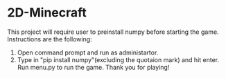 # 2D-Minecraft
This project will require user to preinstall numpy before starting the game. Instructions are the following:
1. Open command prompt and run as administartor.
2. Type in "pip install numpy"(excluding the quotaion mark) and hit enter.
Run menu.py to run the game.
Thank you for playing!
